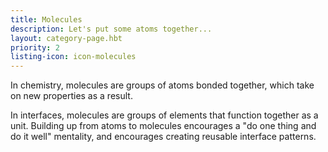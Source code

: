 ```yaml
---
title: Molecules
description: Let's put some atoms together...
layout: category-page.hbt
priority: 2
listing-icon: icon-molecules
---
```

In chemistry, molecules are groups of atoms bonded together, which take on new properties as a result.

In interfaces, molecules are groups of elements that function together as a unit. Building up from atoms to molecules encourages a "do one thing and do it well" mentality, and encourages creating reusable interface patterns.
